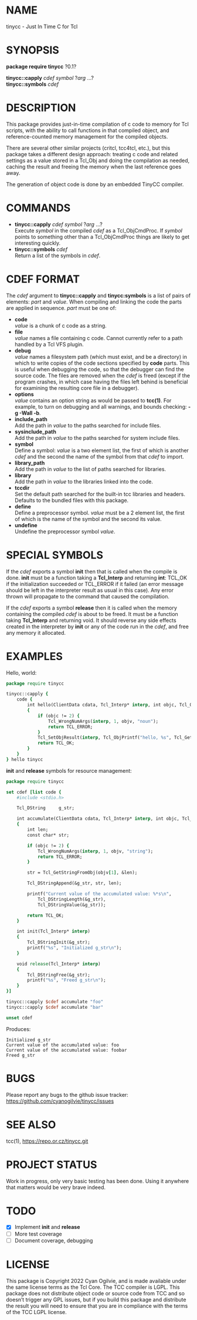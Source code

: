 # NAME

tinycc - Just In Time C for Tcl

# SYNOPSIS

**package require tinycc** ?0.1?

**tinycc::capply** *cdef* *symbol* ?*arg* …?  
**tinycc::symbols** *cdef*

# DESCRIPTION

This package provides just-in-time compilation of c code to memory for
Tcl scripts, with the ability to call functions in that compiled object,
and reference-counted memory management for the compiled objects.

There are several other similar projects (critcl, tcc4tcl, etc.), but
this package takes a different design approach: treating c code and
related settings as a value stored in a Tcl\_Obj and doing the
compilation as needed, caching the result and freeing the memory when
the last reference goes away.

The generation of object code is done by an embedded TinyCC compiler.

# COMMANDS

  - **tinycc::capply** *cdef* *symbol* ?*arg* …?  
    Execute *symbol* in the compiled *cdef* as a Tcl\_ObjCmdProc. If
    *symbol* points to something other than a Tcl\_ObjCmdProc things are
    likely to get interesting quickly.
  - **tinycc::symbols** *cdef*  
    Return a list of the symbols in *cdef*.

# CDEF FORMAT

The *cdef* argument to **tinycc::capply** and **tinycc:symbols** is a
list of pairs of elements: *part* and *value*. When compiling and
linking the code the parts are applied in sequence. *part* must be one
of:

  - **code**  
    *value* is a chunk of c code as a string.
  - **file**  
    *value* names a file containing c code. Cannot currently refer to a
    path handled by a Tcl VFS plugin.
  - **debug**  
    *value* names a filesystem path (which must exist, and be a
    directory) in which to write copies of the code sections specified
    by **code** parts. This is useful when debugging the code, so that
    the debugger can find the source code. The files are removed when
    the *cdef* is freed (except if the program crashes, in which case
    having the files left behind is beneficial for examining the
    resulting core file in a debugger).
  - **options**  
    *value* contains an option string as would be passed to **tcc(1)**.
    For example, to turn on debugging and all warnings, and bounds
    checking: **-g -Wall -b**.
  - **include\_path**  
    Add the path in *value* to the paths searched for include files.
  - **sysinclude\_path**  
    Add the path in *value* to the paths searched for system include
    files.
  - **symbol**  
    Define a symbol: *value* is a two element list, the first of which
    is another *cdef* and the second the name of the symbol from that
    *cdef* to import.
  - **library\_path**  
    Add the path in *value* to the list of paths searched for libraries.
  - **library**  
    Add the path in *value* to the libraries linked into the code.
  - **tccdir**  
    Set the default path searched for the built-in tcc libraries and
    headers. Defaults to the bundled files with this package.
  - **define**  
    Define a preprocessor symbol. *value* must be a 2 element list, the
    first of which is the name of the symbol and the second its value.
  - **undefine**  
    Undefine the preprocessor symbol *value*.

# SPECIAL SYMBOLS

If the *cdef* exports a symbol **init** then that is called when the
compile is done. **init** must be a function taking a **Tcl\_Interp**
and returning **int**: TCL\_OK if the initialization succeeded or
TCL\_ERROR if it failed (an error message should be left in the
interpreter result as usual in this case). Any error thrown will
propagate to the command that caused the compilation.

If the *cdef* exports a symbol **release** then it is called when the
memory containing the compiled *cdef* is about to be freed. It must be a
function taking **Tcl\_Interp** and returning void. It should reverse
any side effects created in the interpreter by **init** or any of the
code run in the *cdef*, and free any memory it allocated.

# EXAMPLES

Hello, world:

``` tcl
package require tinycc

tinycc::capply {
    code {
        int hello(ClientData cdata, Tcl_Interp* interp, int objc, Tcl_Obj *const objv[])
        {
            if (objc != 2) {
                Tcl_WrongNumArgs(interp, 1, objv, "noun");
                return TCL_ERROR;
            }
            Tcl_SetObjResult(interp, Tcl_ObjPrintf("hello, %s", Tcl_GetString(objv[1])));
            return TCL_OK;
        }
    }
} hello tinycc
```

**init** and **release** symbols for resource management:

``` tcl
package require tinycc

set cdef [list code {
    #include <stdio.h>

    Tcl_DString     g_str;

    int accumulate(ClientData cdata, Tcl_Interp* interp, int objc, Tcl_Obj *const objv[])
    {
        int len;
        const char* str;

        if (objc != 2) {
            Tcl_WrongNumArgs(interp, 1, objv, "string");
            return TCL_ERROR;
        }

        str = Tcl_GetStringFromObj(objv[1], &len);

        Tcl_DStringAppend(&g_str, str, len);

        printf("Current value of the accumulated value: %*s\n",
            Tcl_DStringLength(&g_str),
            Tcl_DStringValue(&g_str));

        return TCL_OK;
    }

    int init(Tcl_Interp* interp)
    {
        Tcl_DStringInit(&g_str);
        printf("%s", "Initialized g_str\n");
    }

    void release(Tcl_Interp* interp)
    {
        Tcl_DStringFree(&g_str);
        printf("%s", "Freed g_str\n");
    }
}]

tinycc::capply $cdef accumulate "foo"
tinycc::capply $cdef accumulate "bar"

unset cdef
```

Produces:

    Initialized g_str
    Current value of the accumulated value: foo
    Current value of the accumulated value: foobar
    Freed g_str

# BUGS

Please report any bugs to the github issue tracker:
https://github.com/cyanogilvie/tinycc/issues

# SEE ALSO

tcc(1), https://repo.or.cz/tinycc.git

# PROJECT STATUS

Work in progress, only very basic testing has been done. Using it
anywhere that matters would be very brave indeed.

# TODO

  - [x] Implement **init** and **release**
  - [ ] More test coverage
  - [ ] Document coverage, debugging

# LICENSE

This package is Copyright 2022 Cyan Ogilvie, and is made available under
the same license terms as the Tcl Core. The TCC compiler is LGPL. This
package does not distribute object code or source code from TCC and so
doesn’t trigger any GPL issues, but if you build this package and
distribute the result you will need to ensure that you are in compliance
with the terms of the TCC LGPL license.
